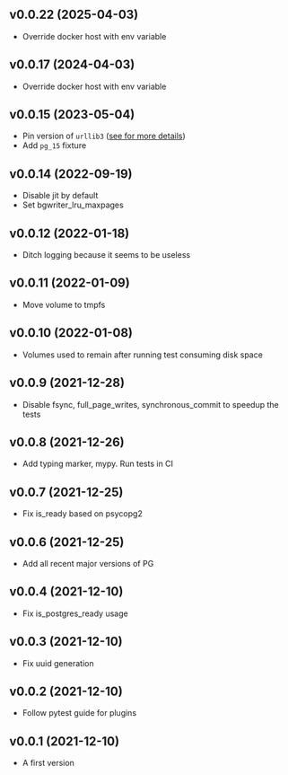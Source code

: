## v0.0.22 (2025-04-03)

* Override docker host with env variable


## v0.0.17 (2024-04-03)

* Override docker host with env variable


## v0.0.15 (2023-05-04)

* Pin version of `urllib3` ([see for more details](https://github.com/docker/docker-py/issues/3113))
* Add `pg_15` fixture


## v0.0.14 (2022-09-19)

* Disable jit by default
* Set bgwriter_lru_maxpages


## v0.0.12 (2022-01-18)

* Ditch logging because it seems to be useless


## v0.0.11 (2022-01-09)

* Move volume to tmpfs


## v0.0.10 (2022-01-08)

* Volumes used to remain after running test consuming disk space


## v0.0.9 (2021-12-28)

* Disable fsync, full_page_writes, synchronous_commit to speedup the tests


## v0.0.8 (2021-12-26)

* Add typing marker, mypy. Run tests in CI


## v0.0.7 (2021-12-25)

* Fix is_ready based on psycopg2


## v0.0.6 (2021-12-25)

* Add all recent major versions of PG


## v0.0.4 (2021-12-10)

* Fix is_postgres_ready usage

## v0.0.3 (2021-12-10)

* Fix uuid generation

## v0.0.2 (2021-12-10)

* Follow pytest guide for plugins

## v0.0.1 (2021-12-10)

* A first version
